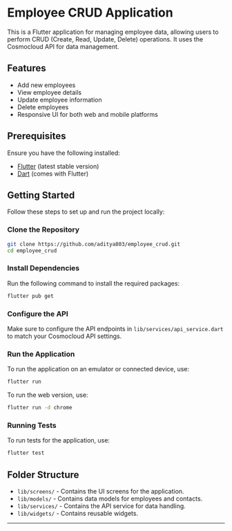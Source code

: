# Employee CRUD Application

This is a Flutter application for managing employee data, allowing users to perform CRUD (Create, Read, Update, Delete) operations. It uses the Cosmocloud API for data management.

## Features

- Add new employees
- View employee details
- Update employee information
- Delete employees
- Responsive UI for both web and mobile platforms

## Prerequisites

Ensure you have the following installed:

- [Flutter](https://flutter.dev/docs/get-started/install) (latest stable version)
- [Dart](https://dart.dev/get-dart) (comes with Flutter)

## Getting Started

Follow these steps to set up and run the project locally:

### Clone the Repository

```bash
git clone https://github.com/aditya803/employee_crud.git
cd employee_crud
```

### Install Dependencies

Run the following command to install the required packages:

```bash
flutter pub get
```

### Configure the API

Make sure to configure the API endpoints in `lib/services/api_service.dart` to match your Cosmocloud API settings.

### Run the Application

To run the application on an emulator or connected device, use:

```bash
flutter run
```

To run the web version, use:

```bash
flutter run -d chrome
```

### Running Tests

To run tests for the application, use:

```bash
flutter test
```

## Folder Structure

- `lib/screens/` - Contains the UI screens for the application.
- `lib/models/` - Contains data models for employees and contacts.
- `lib/services/` - Contains the API service for data handling.
- `lib/widgets/` - Contains reusable widgets.


---
